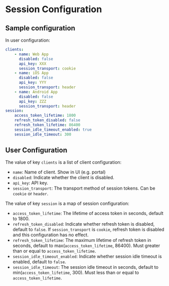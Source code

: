 # Session Configuration

## Sample configuration

In user configuration:
```yaml
clients:
    - name: Web App
      disabled: false
      api_key: XXX
      session_transport: cookie
    - name: iOS App
      disabled: false
      api_key: YYY
      session_transport: header
    - name: Android App
      disabled: false
      api_key: ZZZ
      session_transport: header
session:
    access_token_lifetime: 1800
    refresh_token_disabled: false
    refresh_token_lifetime: 86400
    session_idle_timeout_enabled: true
    session_idle_timeout: 300
```

## User Configuration

The value of key `clients` is a list of client configuration:
- `name`: Name of client. Show in UI (e.g. portal)
- `disabled`: Indicate whether the client is disabled.
- `api_key`: API key.
- `session_transport`: The transport method of session tokens.
                       Can be `cookie` or `header`.

The value of key `session` is a map of session configuration:
- `access_token_lifetime`: The lifetime of access token in seconds, default
                           to 1800.
- `refresh_token_disabled`: Indicate whether refresh token is disabled, default
                            to `false`. If `session_transport` is `cookie`,
                            refresh token is disabled and this configuration
                            has no effect.
- `refresh_token_lifetime`: The maximum lifetime of refresh token in seconds,
                            default to max(`access_token_lifetime`, 86400).
                            Must greater than or equal to `access_token_lifetime`.
- `session_idle_timeout_enabled`: Indicate whether session idle timeout is
                                  enabled, default to `false`.
- `session_idle_timeout`: The session idle timeout in seconds,
                          default to min(`access_token_lifetime`, 300).
                          Must less than or equal to `access_token_lifetime`.
